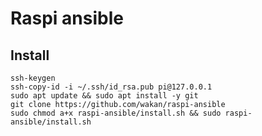 # Raspi ansible

## Install

```shell
ssh-keygen
ssh-copy-id -i ~/.ssh/id_rsa.pub pi@127.0.0.1
sudo apt update && sudo apt install -y git
git clone https://github.com/wakan/raspi-ansible
sudo chmod a+x raspi-ansible/install.sh && sudo raspi-ansible/install.sh
```
